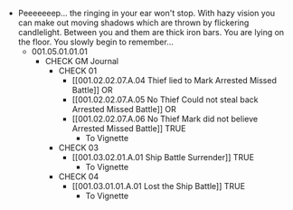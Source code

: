 - Peeeeeeep... the ringing in your ear won't stop. With hazy vision you can make out moving shadows which are thrown by flickering candlelight. Between you and them are thick iron bars. You are lying on the floor. You slowly begin to remember...
	- 001.05.01.01.01
		- CHECK GM Journal
			- CHECK 01
				- [[001.02.02.07.A.04 Thief lied to Mark Arrested Missed Battle]] OR
				- [[001.02.02.07.A.05 No Thief Could not steal back Arrested Missed Battle]] OR
				- [[001.02.02.07.A.06 No Thief Mark did not believe Arrested Missed Battle]] TRUE
					- To Vignette
			- CHECK 03
				- [[001.03.02.01.A.01 Ship Battle Surrender]] TRUE
					- To Vignette
			- CHECK 04
				- [[001.03.01.01.A.01 Lost the Ship Battle]] TRUE
					- To Vignette